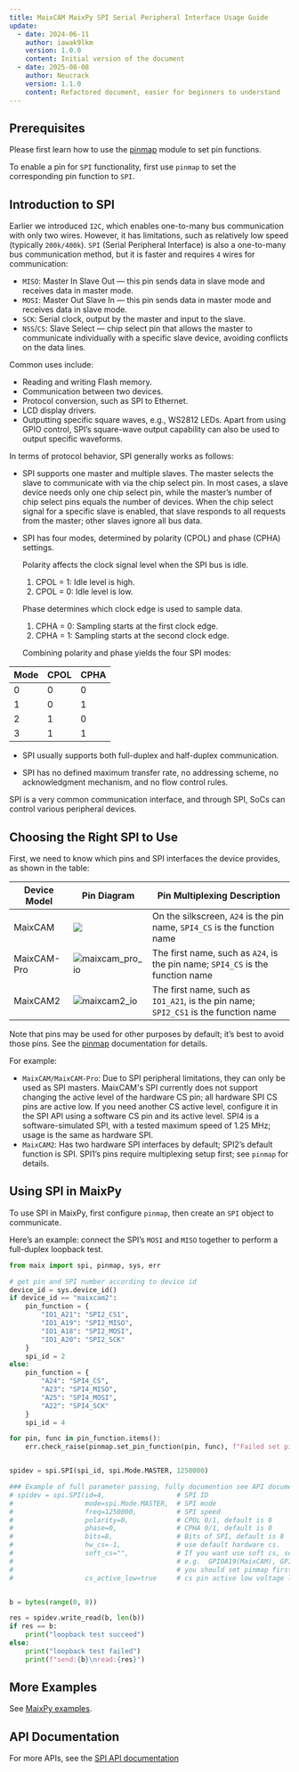```yaml
---
title: MaixCAM MaixPy SPI Serial Peripheral Interface Usage Guide
update:
  - date: 2024-06-11
    author: iawak9lkm
    version: 1.0.0
    content: Initial version of the document
  - date: 2025-08-08
    author: Neucrack
    version: 1.1.0
    content: Refactored document, easier for beginners to understand
---
```


## Prerequisites

Please first learn how to use the [pinmap](./pinmap.md) module to set pin functions.

To enable a pin for `SPI` functionality, first use `pinmap` to set the corresponding pin function to `SPI`.


## Introduction to SPI

Earlier we introduced `I2C`, which enables one-to-many bus communication with only two wires. However, it has limitations, such as relatively low speed (typically `200k/400k`). `SPI` (Serial Peripheral Interface) is also a one-to-many bus communication method, but it is faster and requires `4` wires for communication:
* `MISO`: Master In Slave Out — this pin sends data in slave mode and receives data in master mode.
* `MOSI`: Master Out Slave In — this pin sends data in master mode and receives data in slave mode.
* `SCK`: Serial clock, output by the master and input to the slave.
* `NSS`/`CS`: Slave Select — chip select pin that allows the master to communicate individually with a specific slave device, avoiding conflicts on the data lines.

Common uses include:
* Reading and writing Flash memory.
* Communication between two devices.
* Protocol conversion, such as SPI to Ethernet.
* LCD display drivers.
* Outputting specific square waves, e.g., WS2812 LEDs. Apart from using GPIO control, SPI’s square-wave output capability can also be used to output specific waveforms.

In terms of protocol behavior, SPI generally works as follows:

* SPI supports one master and multiple slaves. The master selects the slave to communicate with via the chip select pin. In most cases, a slave device needs only one chip select pin, while the master’s number of chip select pins equals the number of devices. When the chip select signal for a specific slave is enabled, that slave responds to all requests from the master; other slaves ignore all bus data.

* SPI has four modes, determined by polarity (CPOL) and phase (CPHA) settings.

  Polarity affects the clock signal level when the SPI bus is idle.

  1. CPOL = 1: Idle level is high.
  2. CPOL = 0: Idle level is low.

  Phase determines which clock edge is used to sample data.

  1. CPHA = 0: Sampling starts at the first clock edge.
  2. CPHA = 1: Sampling starts at the second clock edge.

  Combining polarity and phase yields the four SPI modes:

| Mode | CPOL | CPHA |
| ---- | ---- | ---- |
| 0    | 0    | 0    |
| 1    | 0    | 1    |
| 2    | 1    | 0    |
| 3    | 1    | 1    |

* SPI usually supports both full-duplex and half-duplex communication.

* SPI has no defined maximum transfer rate, no addressing scheme, no acknowledgment mechanism, and no flow control rules.

SPI is a very common communication interface, and through SPI, SoCs can control various peripheral devices.

## Choosing the Right SPI to Use

First, we need to know which pins and SPI interfaces the device provides, as shown in the table:

| Device Model | Pin Diagram | Pin Multiplexing Description |
| ------- | ------- | --- |
| MaixCAM | ![](https://wiki.sipeed.com/hardware/zh/lichee/assets/RV_Nano/intro/RV_Nano_3.jpg) | On the silkscreen, `A24` is the pin name, `SPI4_CS` is the function name |
| MaixCAM-Pro | ![maixcam_pro_io](/static/image/maixcam_pro_io.png) | The first name, such as `A24`, is the pin name; `SPI4_CS` is the function name |
| MaixCAM2 | ![maixcam2_io](/static/image/maixcam2_io.png) | The first name, such as `IO1_A21`, is the pin name; `SPI2_CS1` is the function name |

Note that pins may be used for other purposes by default; it’s best to avoid those pins. See the [pinmap](./pinmap.md) documentation for details.

For example:
* `MaixCAM/MaixCAM-Pro`: Due to SPI peripheral limitations, they can only be used as SPI masters. MaixCAM's SPI currently does not support changing the active level of the hardware CS pin; all hardware SPI CS pins are active low. If you need another CS active level, configure it in the SPI API using a software CS pin and its active level. SPI4 is a software-simulated SPI, with a tested maximum speed of 1.25 MHz; usage is the same as hardware SPI.
* `MaixCAM2`: Has two hardware SPI interfaces by default; SPI2’s default function is SPI. SPI1’s pins require multiplexing setup first; see `pinmap` for details.

## Using SPI in MaixPy

To use SPI in MaixPy, first configure `pinmap`, then create an `SPI` object to communicate.

Here’s an example: connect the SPI’s `MOSI` and `MISO` together to perform a full-duplex loopback test.

```python
from maix import spi, pinmap, sys, err

# get pin and SPI number according to device id
device_id = sys.device_id()
if device_id == "maixcam2":
    pin_function = {
        "IO1_A21": "SPI2_CS1",
        "IO1_A19": "SPI2_MISO",
        "IO1_A18": "SPI2_MOSI",
        "IO1_A20": "SPI2_SCK"
    }
    spi_id = 2
else:
    pin_function = {
        "A24": "SPI4_CS",
        "A23": "SPI4_MISO",
        "A25": "SPI4_MOSI",
        "A22": "SPI4_SCK"
    }
    spi_id = 4

for pin, func in pin_function.items():
    err.check_raise(pinmap.set_pin_function(pin, func), f"Failed set pin{pin} function to {func}")


spidev = spi.SPI(spi_id, spi.Mode.MASTER, 1250000)

### Example of full parameter passing, fully documention see API documentation.
# spidev = spi.SPI(id=4,                  # SPI ID
#                  mode=spi.Mode.MASTER,  # SPI mode
#                  freq=1250000,          # SPI speed
#                  polarity=0,            # CPOL 0/1, default is 0
#                  phase=0,               # CPHA 0/1, default is 0
#                  bits=8,                # Bits of SPI, default is 8
#                  hw_cs=-1,              # use default hardware cs.
#                  soft_cs="",            # If you want use soft cs, set GPIO name,
#                                         # e.g.  GPIOA19(MaixCAM), GPIO0_A2(MaixCAM2)
#                                         # you should set pinmap first by yourself.
#                  cs_active_low=true     # cs pin active low voltage level


b = bytes(range(0, 8))

res = spidev.write_read(b, len(b))
if res == b:
    print("loopback test succeed")
else:
    print("loopback test failed")
    print(f"send:{b}\nread:{res}")
````

## More Examples

See [MaixPy examples](https://github.com/sipeed/MaixPy/tree/main/examples/peripheral/spi).

## API Documentation

For more APIs, see the [SPI API documentation](https://wiki.sipeed.com/maixpy/api/maix/peripheral/spi.html)

